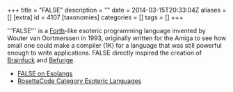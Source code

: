 +++
title = "FALSE"
description = ""
date = 2014-03-15T20:33:04Z
aliases = []
[extra]
id = 4107
[taxonomies]
categories = []
tags = []
+++

'''FALSE''' is a [Forth](https://rosettacode.org/wiki/Forth)-like esoteric programming language invented by Wouter van Oortmerssen in 1993, originally written for the Amiga to see how small one could make a compiler (1K) for a language that was still powerful enough to write applications.
FALSE directly inspired the creation of [Brainfuck](https://rosettacode.org/wiki/Brainfuck) and [Befunge](https://rosettacode.org/wiki/Befunge).

- [FALSE on Esolangs](https://rosettacode.org/wiki/eso:FALSE)
- [RosettaCode Category Esoteric Languages](https://rosettacode.org/wiki/Category:Esoteric_Languages)
